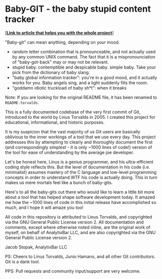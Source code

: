 Baby-GIT - the baby stupid content tracker
==========================================

\[**[Link to article that helps you with the whole project](https://www.freecodecamp.org/news/boost-programming-skills-read-git-code/)**\]

"Baby-git" can mean anything, depending on your mood.

 - random letter combination that is pronounceable, and not
   actually used by any common UNIX command.  The fact that it is a
   mispronounciation of "baby-got-back" may or may not be relevant.
 - stupid baby. contemptible and despicable baby. simple baby. Take
   your pick from the dictionary of baby slang.
 - "baby global information tracker": you're in a good mood, and it actually
   works for you. Baby angels sing, and a light suddenly fills the room. 
 - "goddamn idiotic truckload of baby sh*t": when it breaks

Note: If you are looking for the original README file, it has been renamed
to `README.torvalds`.

This is a fully documented codebase of the very first commit of Git, introduced
to the world by Linus Torvalds in 2005. I created this project for educational,
informational, and historic purposes.

It is my suspicion that the vast majority of us Git users are basically oblivious
to the inner workings of a tool that we use every day. This project addresses
this by attempting to clearly and thoroughly document the first (and correspondingly
simplest - it is only ~1000 lines of code!) version of the tool for ease of
understanding by the average joe developer.

Let's be honest here, Linus is a genius programmer, and his ultra-efficient coding
style reflects this.  But the level of documentation in his code (i.e. minimalist)
assumes mastery of the C language and low-level programming concepts in order to
understand WTF his code is actually doing. This in turn makes us mere mortals feel
like a bunch of baby-gits.

Here's to all the baby-gits out there who would like to learn a little bit more
about a tool that has helped shape software development today. It amazed me how the
~1000 lines of code in this initial release have accomplished so much, and I hope
it will amaze you too!

All code in this repository is attributed to Linus Torvalds, and copyrighted via
the GNU General Public License version 2. All documentation and comments, except
where otherwise noted inline, are the original work of myself, on behalf of
AnalytixBar LLC, and are also copyrighted via the GNU General Public License
version 2.

Jacob Stopak, AnalytixBar LLC

PS: Cheers to Linus Torvalds, Junio Hamano, and all other Git contributors. Git is a dank tool.

PPS: Pull requests and community input/support are very welcome.
